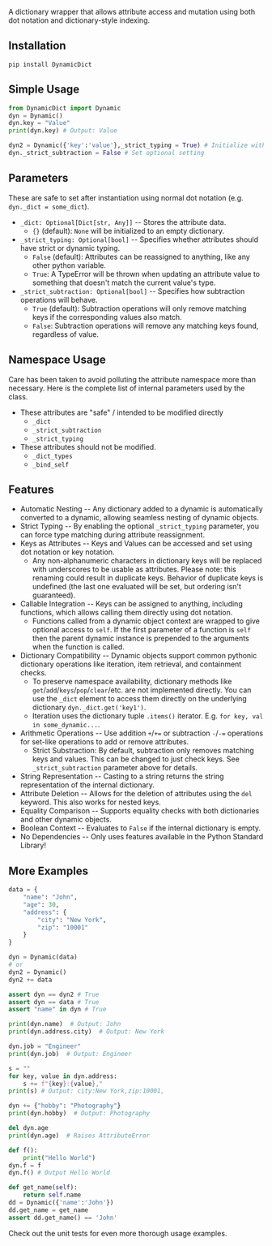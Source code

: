 A dictionary wrapper that allows attribute access and mutation using both dot notation and dictionary-style indexing.

## Installation

`pip install DynamicDict`

## Simple Usage

```python
from DynamicDict import Dynamic
dyn = Dynamic()
dyn.key = "Value"
print(dyn.key) # Output: Value

dyn2 = Dynamic({'key':'value'},_strict_typing = True) # Initialize with optional setting
dyn._strict_subtraction = False # Set optional setting
```

## Parameters

These are safe to set after instantiation using normal dot notation (e.g. `dyn._dict = some_dict`).

- `_dict: Optional[Dict[str, Any]]` -- Stores the attribute data.
    - `{}` (default): `None` will be initialized to an empty dictionary.
- `_strict_typing: Optional[bool]` -- Specifies whether attributes should have strict or dynamic typing.
    - `False` (default): Attributes can be reassigned to anything, like any other python variable.
    - `True`: A TypeError will be thrown when updating an attribute value to something that doesn't match the current value's type.
- `_strict_subtraction: Optional[bool]` -- Specifies how subtraction operations will behave.
    - `True` (default): Subtraction operations will only remove matching keys if the corresponding values also match.
    - `False`: Subtraction operations will remove any matching keys found, regardless of value.

## Namespace Usage

Care has been taken to avoid polluting the attribute namespace more than necessary. Here is the complete list of internal parameters used by the class.

- These attributes are "safe" / intended to be modified directly
    - `_dict`
    - `_strict_subtraction`
    - `_strict_typing`
- These attributes should not be modified.
    - `_dict_types`
    - `_bind_self`

## Features

- Automatic Nesting -- Any dictionary added to a dynamic is automatically converted to a dynamic, allowing seamless nesting of dynamic objects.
- Strict Typing -- By enabling the optional `_strict_typing` parameter, you can force type matching during attribute reassignment.
- Keys as Attributes -- Keys and Values can be accessed and set using dot notation or key notation.
    - Any non-alphanumeric characters in dictionary keys will be replaced with underscores to be usable as attributes. Please note: this renaming could result in duplicate keys. Behavior of duplicate keys is undefined (the last one evaluated will be set, but ordering isn't guaranteed).
- Callable Integration -- Keys can be assigned to anything, including functions, which allows calling them directly using dot notation.
    - Functions called from a dynamic object context are wrapped to give optional access to `self`. If the first parameter of a function is `self` then the parent dynamic instance is prepended to the arguments when the function is called.
- Dictionary Compatibility -- Dynamic objects support common pythonic dictionary operations like iteration, item retrieval, and containment checks.
    - To preserve namespace availability, dictionary methods like `get`/`add`/`keys`/`pop`/`clear`/etc. are not implemented directly. You can use the `_dict` element to access them directly on the underlying dictionary `dyn._dict.get('key1')`.
    - Iteration uses the dictionary tuple `.items()` iterator. E.g. `for key, val in some_dynamic...`.
- Arithmetic Operations -- Use addition `+`/`+=` or subtraction `-`/`-=` operations for set-like operations to add or remove attributes.
    - Strict Substraction: By default, subtraction only removes matching keys and values. This can be changed to just check keys. See `_strict_subtraction` parameter above for details.
- String Representation -- Casting to a string returns the string representation of the internal dictionary.
- Attribute Deletion -- Allows for the deletion of attributes using the `del` keyword. This also works for nested keys.
- Equality Comparison -- Supports equality checks with both dictionaries and other dynamic objects.
- Boolean Context -- Evaluates to `False` if the internal dictionary is empty.
- No Dependencies -- Only uses features available in the Python Standard Library!

## More Examples

```python
data = {
    "name": "John",
    "age": 30,
    "address": {
        "city": "New York",
        "zip": "10001"
    }
}

dyn = Dynamic(data)
# or
dyn2 = Dynamic()
dyn2 += data

assert dyn == dyn2 # True
assert dyn == data # True
assert "name" in dyn # True

print(dyn.name)  # Output: John
print(dyn.address.city)  # Output: New York

dyn.job = "Engineer"
print(dyn.job)  # Output: Engineer

s = ""
for key, value in dyn.address:
    s += f"{key}:{value},"
print(s) # Output: city:New York,zip:10001,

dyn += {"hobby": "Photography"}
print(dyn.hobby)  # Output: Photography

del dyn.age
print(dyn.age)  # Raises AttributeError

def f():
    print("Hello World")
dyn.f = f
dyn.f() # Output Hello World

def get_name(self):
    return self.name
dd = Dynamic({'name':'John'})
dd.get_name = get_name
assert dd.get_name() == 'John'
```

Check out the unit tests for even more thorough usage examples.